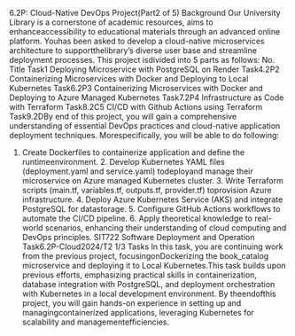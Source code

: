 6.2P: Cloud-Native DevOps Project(Part2 of 5)
Background
Our University Library is a cornerstone of academic resources, aims to enhanceaccessibility to educational materials through an advanced online platform. Youhas been asked to develop a cloud-native microservices architecture to supportthelibrary’s diverse user base and streamline deployment processes. This project isdivided into 5 parts as follows:
No. Title Task1 Deploying Microservice with PostgreSQL on Render Task4.2P2 Containerizing Microservices with Docker and Deploying to Local
Kubernetes
Task6.2P3 Containerizing Microservices with Docker and Deploying to Azure
Managed Kubernetes
Task7.2P4 Infrastructure as Code with Terraform Task8.2C5 CI/CD with Github Actions using Terraform Task9.2DBy end of this project, you will gain a comprehensive understanding of essential
DevOps practices and cloud-native application deployment techniques. Morespecifically, you will be able to do following:
1. Create Dockerfiles to containerize application and define the runtimeenvironment. 2. Develop Kubernetes YAML files (deployment.yaml and service.yaml) todeployand manage their microservice on Azure managed Kubernetes cluster. 3. Write Terraform scripts (main.tf, variables.tf, outputs.tf, provider.tf) toprovision Azure infrastructure. 4. Deploy Azure Kubernetes Service (AKS) and integrate PostgreSQL for datastorage. 5. Configure GitHub Actions workflows to automate the CI/CD pipeline. 6. Apply theoretical knowledge to real-world scenarios, enhancing their
understanding of cloud computing and DevOps principles.
SIT722 Software Deployment and Operation Task6.2P-Cloud2024/T2 1/3
Tasks
In this task, you are continuing work from the previous project, focusingonDockerizing the book_catalog microservice and deploying it to Local Kubernetes.This task builds upon previous efforts, emphasizing practical skills in
containerization, database integration with PostgreSQL, and deployment
orchestration with Kubernetes in a local development environment. By theendofthis project, you will gain hands-on experience in setting up and managingcontainerized applications, leveraging Kubernetes for scalability and managementefficiencies.
